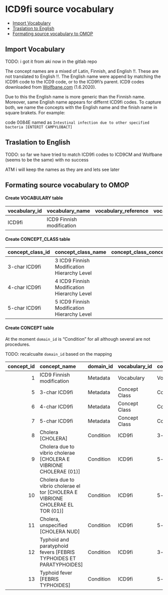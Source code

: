 ICD9fi source vocabulary
================

-   [Import Vocabulary](#import-vocabulary)
-   [Traslation to English](#traslation-to-english)
-   [Formating source vocabulary to
    OMOP](#formating-source-vocabulary-to-omop)

## Import Vocabulary

TODO: i got it from aki now in the gitlab repo

The concept names are a mixed of Latin, Finnish, and English !!. These
are not translated to English !!. The English name were append by
matching the ICD9fi code to the ICD9 code, or to the ICD9fi’s parent.
ICD9 codes downloaded from [Wolfbane.com](http://www.wolfbane.com/icd/)
(1.6.2020).

Due to this the English name is more generic than the Finnish name.
Moreover, same English name appears for differnt ICD9fi codes. To
capture both, we name the concepts with the English name and the finish
name in square brakets. For example:

code 0084E named as
`Intestinal infection due to other specified bacteria [ENTERIT CAMPYLOBACT]`

## Traslation to English

TODO: so far we have tried to match ICD9fi codes to ICD9CM and Wolfbane
(seems to be the same) with no success

ATM i will keep the names as they are and lets see later

## Formating source vocabulary to OMOP

#### Create VOCABULARY table

<div class="kable-table">

| vocabulary\_id | vocabulary\_name          | vocabulary\_reference | vocabulary\_version | vocabulary\_concept\_id |
|:---------------|:--------------------------|:----------------------|:--------------------|------------------------:|
| ICD9fi         | ICD9 Finnish modification |                       |                     |                       1 |

</div>

#### Create CONCEPT\_CLASS table

<div class="kable-table">

| concept\_class\_id | concept\_class\_name                        | concept\_class\_concept\_id |
|:-------------------|:--------------------------------------------|----------------------------:|
| 3-char ICD9fi      | 3 ICD9 Finnish Modification Hierarchy Level |                           5 |
| 4-char ICD9fi      | 4 ICD9 Finnish Modification Hierarchy Level |                           6 |
| 5-char ICD9fi      | 5 ICD9 Finnish Modification Hierarchy Level |                           7 |

</div>

#### Create CONCEPT table

At the moment `domain_id` is “Condition” for all although several are
not procedures.

TODO: recalcualte `domain_id` based on the mapping

<div class="kable-table">

| concept\_id | concept\_name                                                                     | domain\_id | vocabulary\_id | concept\_class\_id | standard\_concept | concept\_code  | valid\_start\_date | valid\_end\_date | invalid\_reason | tmp\_name\_fi                                                                     | tmp\_name\_en\_source |
|------------:|:----------------------------------------------------------------------------------|:-----------|:---------------|:-------------------|:------------------|:---------------|:-------------------|:-----------------|:----------------|:----------------------------------------------------------------------------------|:----------------------|
|           1 | ICD9 Finnish modification                                                         | Metadata   | Vocabulary     | Vocabulary         | NA                | OMOP generated | 1970-01-01         | 2099-12-31       | NA              | NA                                                                                | NA                    |
|           5 | 3-char ICD9fi                                                                     | Metadata   | Concept Class  | Concept Class      | NA                | OMOP generated | 1970-01-01         | 2099-12-31       | NA              | NA                                                                                | NA                    |
|           6 | 4-char ICD9fi                                                                     | Metadata   | Concept Class  | Concept Class      | NA                | OMOP generated | 1970-01-01         | 2099-12-31       | NA              | NA                                                                                | NA                    |
|           7 | 5-char ICD9fi                                                                     | Metadata   | Concept Class  | Concept Class      | NA                | OMOP generated | 1970-01-01         | 2099-12-31       | NA              | NA                                                                                | NA                    |
|           8 | Cholera \[CHOLERA\]                                                               | Condition  | ICD9fi         | 3-char ICD9fi      | NA                | 001            | 1970-01-01         | 2099-12-31       | NA              | Cholera \[CHOLERA\]                                                               | Latin                 |
|           9 | Cholera due to vibrio cholerae \[CHOLERA E VIBRIONE CHOLERAE (01)\]               | Condition  | ICD9fi         | 5-char ICD9fi      | NA                | 0010A          | 1970-01-01         | 2099-12-31       | NA              | Cholera due to vibrio cholerae \[CHOLERA E VIBRIONE CHOLERAE (01)\]               | Latin                 |
|          10 | Cholera due to vibrio cholerae el tor \[CHOLERA E VIBRIONE CHOLERAE EL TOR (01)\] | Condition  | ICD9fi         | 5-char ICD9fi      | NA                | 0011A          | 1970-01-01         | 2099-12-31       | NA              | Cholera due to vibrio cholerae el tor \[CHOLERA E VIBRIONE CHOLERAE EL TOR (01)\] | Latin                 |
|          11 | Cholera, unspecified \[CHOLERA NUD\]                                              | Condition  | ICD9fi         | 5-char ICD9fi      | NA                | 0019X          | 1970-01-01         | 2099-12-31       | NA              | Cholera, unspecified \[CHOLERA NUD\]                                              | Latin                 |
|          12 | Typhoid and paratyphoid fevers \[FEBRIS TYPHOIDES ET PARATYPHOIDES\]              | Condition  | ICD9fi         | 3-char ICD9fi      | NA                | 002            | 1970-01-01         | 2099-12-31       | NA              | Typhoid and paratyphoid fevers \[FEBRIS TYPHOIDES ET PARATYPHOIDES\]              | Latin                 |
|          13 | Typhoid fever \[FEBRIS TYPHOIDES\]                                                | Condition  | ICD9fi         | 5-char ICD9fi      | NA                | 0020A          | 1970-01-01         | 2099-12-31       | NA              | Typhoid fever \[FEBRIS TYPHOIDES\]                                                | Latin                 |

</div>
